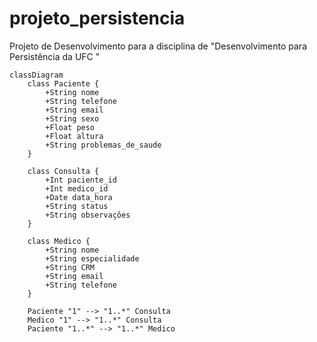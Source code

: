 # projeto_persistencia
Projeto de Desenvolvimento para a disciplina de "Desenvolvimento para Persistência da UFC "




```mermaid
classDiagram
    class Paciente {
        +String nome
        +String telefone
        +String email
        +String sexo
        +Float peso
        +Float altura
        +String problemas_de_saude
    }

    class Consulta {
        +Int paciente_id
        +Int medico_id
        +Date data_hora
        +String status
        +String observações
    }

    class Medico {
        +String nome
        +String especialidade
        +String CRM
        +String email
        +String telefone
    }

    Paciente "1" --> "1..*" Consulta
    Medico "1" --> "1..*" Consulta
    Paciente "1..*" --> "1..*" Medico

